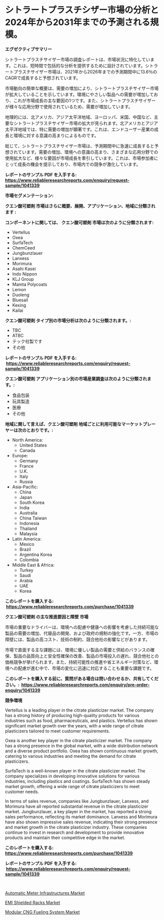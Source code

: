<p><h1>シトラートプラスチシザー市場の分析と2024年から2031年までの予測される規模。</h1></p><p><strong>エグゼクティブサマリー</strong></p>
<p><p>シトラートプラスチサイザー市場の調査レポートは、市場状況に特化しています。これは、短時間で包括的な分析を提供するために設計されています。シトラートプラスチサイザー市場は、2021年から2026年までの予測期間中に13.6％のCAGRで成長すると予想されています。</p><p>市場動向の簡単な概要は、需要の増加により、シトラートプラスチサイザー市場が拡大していることを示しています。環境にやさしい製品への需要が増加しており、これが市場成長の主な要因の1つです。また、シトラートプラスチサイザーが様々な応用分野で使用されているため、需要が増加しています。</p><p>地理的には、北アメリカ、アジア太平洋地域、ヨーロッパ、米国、中国など、主要なシトラートプラスチサイザー市場の拡大が見られます。北アメリカとアジア太平洋地域では、特に需要の増加が顕著です。これは、エンドユーザー産業の成長と環境に対する意識の高まりによるものです。</p><p>総じて、シトラートプラスチサイザー市場は、予測期間中に急速に成長すると予想されています。需要の増加、環境への意識の高まり、さまざまな応用分野での使用拡大など、様々な要因が市場成長を牽引しています。これは、市場参加者にとって成長の機会を提示しており、市場内での競争が激化しています。</p></p>
<p><strong>レポートのサンプル PDF を入手する: <a href="https://www.reliableresearchreports.com/enquiry/request-sample/1041339">https://www.reliableresearchreports.com/enquiry/request-sample/1041339</a></strong></p>
<p><strong>市場セグメンテーション:</strong></p>
<p><strong> クエン酸可塑剤 市場はさらに概要、展開、アプリケーション、地域に分類されます :</strong></p>
<p><strong>コンポーネントに関しては、 クエン酸可塑剤 市場は次のように分類されます: &nbsp;</strong></p>
<p><ul><li>Vertellus</li><li>Oxea</li><li>SurfaTech</li><li>ChemCeed</li><li>Jungbunzlauer</li><li>Lanxess</li><li>Morimura</li><li>Asahi Kasei</li><li>Indo Nippon</li><li>KLJ Group</li><li>Mamta Polycoats</li><li>Lemon</li><li>Duoleng</li><li>Bluesail</li><li>Kexing</li><li>Kailai</li></ul></p>
<p><strong> クエン酸可塑剤 タイプ別の市場分析は次のように分類されます。:</strong></p>
<p><ul><li>TBC</li><li>ATBC</li><li>テック社製です</li><li>その他</li></ul></p>
<p><strong>レポートのサンプル PDF を入手する: &nbsp;<a href="https://www.reliableresearchreports.com/enquiry/request-sample/1041339">https://www.reliableresearchreports.com/enquiry/request-sample/1041339</a></strong></p>
<p><strong> クエン酸可塑剤 アプリケーション別の市場産業調査は次のように分類されます。:</strong></p>
<p><ul><li>食品包装</li><li>玩具製造</li><li>医療</li><li>その他</li></ul></p>
<p><strong>地域に関して言えば、クエン酸可塑剤 地域ごとに利用可能なマーケットプレーヤーは次のとおりです。:</strong></p>
<p><ul>
    <li>
        North America:
        <ul>
            <li>United States</li>
            <li>Canada</li>
        </ul>
    </li>
    <li>
        Europe:
        <ul>
            <li>Germany</li>
            <li>France</li>
            <li>U.K.</li>
            <li>Italy</li>
            <li>Russia</li>
        </ul>
    </li>
    <li>
        Asia-Pacific:
        <ul>
            <li>China</li>
            <li>Japan</li>
            <li>South Korea</li>
            <li>India</li>
            <li>Australia</li>
            <li>China Taiwan</li>
            <li>Indonesia</li>
            <li>Thailand</li>
            <li>Malaysia</li>
        </ul>
    </li>
    <li>
        Latin America:
        <ul>
            <li>Mexico</li>
            <li>Brazil</li>
            <li>Argentina Korea</li>
            <li>Colombia</li>
        </ul>
    </li>
    <li>
        Middle East & Africa:
        <ul>
            <li>Turkey</li>
            <li>Saudi</li>
            <li>Arabia</li>
            <li>UAE</li>
            <li>Korea</li>
        </ul>
    </li>
    </ul></p>
<p><strong>このレポートを購入する: &nbsp;<a href="https://www.reliableresearchreports.com/purchase/1041339">https://www.reliableresearchreports.com/purchase/1041339</a></strong></p>
<p><strong>クエン酸可塑剤 の主な推進要因と障壁 市場</strong></p>
<p><p>市場の重要なドライバーは、環境への配慮や健康への影響を考慮した持続可能な製品の需要の増加、代替品の開発、および政府の規制の強化です。一方、市場の障壁には、製品の高コスト、技術の制約、競合他社の影響などがあります。</p><p>市場で直面する主な課題には、環境に優しい製品の需要と供給のバランスの確保、製品の品質向上と安全性確保の改善、製品の市場投入の遅れ、競合他社との価格競争が挙げられます。また、持続可能性の推進や省エネルギー対策など、環境への配慮が進む中で、市場の変化に迅速に対応することも重要な課題です。</p></p>
<p><strong>このレポートを購入する前に、質問がある場合は問い合わせるか、共有してください。:&nbsp; <a href="https://www.reliableresearchreports.com/enquiry/pre-order-enquiry/1041339">https://www.reliableresearchreports.com/enquiry/pre-order-enquiry/1041339</a></strong></p>
<p><strong>競争環境</strong></p>
<p><p>Vertellus is a leading player in the citrate plasticizer market. The company has a strong history of producing high-quality products for various industries such as food, pharmaceuticals, and plastics. Vertellus has shown significant market growth over the years, with a wide range of citrate plasticizers tailored to meet customer requirements.</p><p>Oxea is another key player in the citrate plasticizer market. The company has a strong presence in the global market, with a wide distribution network and a diverse product portfolio. Oxea has shown continuous market growth, catering to various industries and meeting the demand for citrate plasticizers.</p><p>SurfaTech is a well-known player in the citrate plasticizer market. The company specializes in developing innovative solutions for various industries, including plastics and coatings. SurfaTech has shown steady market growth, offering a wide range of citrate plasticizers to meet customer needs.</p><p>In terms of sales revenue, companies like Jungbunzlauer, Lanxess, and Morimura have all reported substantial revenue in the citrate plasticizer market. Jungbunzlauer, a key player in the market, has reported a strong sales performance, reflecting its market dominance. Lanxess and Morimura have also shown impressive sales revenue, indicating their strong presence and market growth in the citrate plasticizer industry. These companies continue to invest in research and development to provide innovative products and maintain their competitive edge in the market.</p></p>
<p><strong>このレポートを購入する: &nbsp; <a href="https://www.reliableresearchreports.com/purchase/1041339">https://www.reliableresearchreports.com/purchase/1041339</a></strong></p>
<p><strong>レポートのサンプル PDF を入手する: &nbsp;<a href="https://www.reliableresearchreports.com/enquiry/request-sample/1041339">https://www.reliableresearchreports.com/enquiry/request-sample/1041339</a></strong><strong></strong></p>
<p>&nbsp;</p>
<p><p><a href="https://view.publitas.com/reportprime-1/automatic-meter-infrastructures-market-size-and-examines-its-market-scope-with-a-primary-focus-on-growth-opportunities-and-forecasted-trends-spanning-from-2023-to-2030/">Automatic Meter Infrastructures Market</a></p><p><a href="https://view.publitas.com/reportprime-1/emi-shielded-racks-market-offer-valuable-insights-into-market-size-market-share-market-trends-and-projections-spanning-from-2023-to-2030/">EMI Shielded Racks Market</a></p><p><a href="https://view.publitas.com/reportprime-1/modular-cng-fueling-system-market-research-report-reveals-the-latest-trends-and-opportunities-of-this-market-for-period-from-2023-2030/">Modular CNG Fueling System Market</a></p></p>